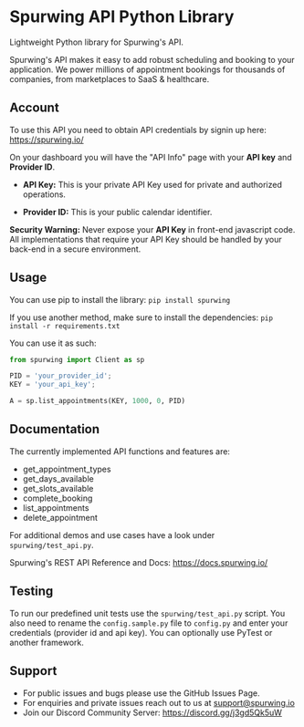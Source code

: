 # Spurwing API Python Library

Lightweight Python library for Spurwing's API.

Spurwing's API makes it easy to add robust scheduling and booking to your application. We power millions of appointment bookings for thousands of companies, from marketplaces to SaaS & healthcare. 

## Account
To use this API you need to obtain API credentials by signin up here: https://spurwing.io/

On your dashboard you will have the "API Info" page with your **API key** and **Provider ID**.

- **API Key:** This is your private API Key used for private and authorized operations.

- **Provider ID:** This is your public calendar identifier.

**Security Warning:** Never expose your **API Key** in front-end javascript code. All implementations that require your API Key should be handled by your back-end in a secure environment.

## Usage
You can use pip to install the library: `pip install spurwing`

If you use another method, make sure to install the dependencies: `pip install -r requirements.txt`

You can use it as such:
```py
from spurwing import Client as sp

PID = 'your_provider_id';
KEY = 'your_api_key';

A = sp.list_appointments(KEY, 1000, 0, PID)

```
## Documentation

The currently implemented API functions and features are:

- get_appointment_types
- get_days_available
- get_slots_available
- complete_booking
- list_appointments
- delete_appointment

For additional demos and use cases have a look under `spurwing/test_api.py`.

Spurwing's REST API Reference and Docs: https://docs.spurwing.io/

## Testing
To run our predefined unit tests use the `spurwing/test_api.py` script. You also need to rename the `config.sample.py` file to `config.py` and enter your credentials (provider id and api key). You can optionally use PyTest or another framework.

## Support
- For public issues and bugs please use the GitHub Issues Page.
- For enquiries and private issues reach out to us at support@spurwing.io
- Join our Discord Community Server: https://discord.gg/j3gd5Qk5uW
